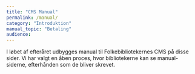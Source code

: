 ```yaml
---
title: "CMS Manual"
permalink: /manual/
category: "Introduktion"
manual_topic: "Betaling"
audience:
---
```

I løbet af efteråret udbygges manual til Folkebibliotekernes CMS på disse sider. Vi har valgt en åben proces, hvor bibliotekerne kan se manual-siderne, efterhånden som de bliver skrevet.
